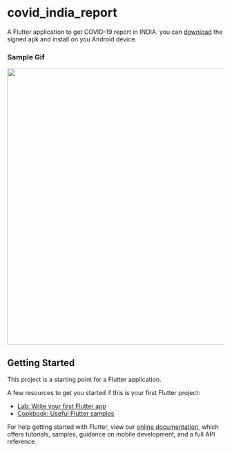 # covid_india_report

A Flutter application to get COVID-19 report in INDIA.
you can <a href = "https://github.com/epsi95/covid-india-report/blob/master/sample_output/app-release.apk">download</a> the signed apk and install on you Android device.

<h3><strong>Sample Gif</strong></h3>
<img src="https://github.com/epsi95/covid-india-report/blob/master/sample_output/sample.gif" height="640">

## Getting Started

This project is a starting point for a Flutter application.

A few resources to get you started if this is your first Flutter project:

- [Lab: Write your first Flutter app](https://flutter.dev/docs/get-started/codelab)
- [Cookbook: Useful Flutter samples](https://flutter.dev/docs/cookbook)

For help getting started with Flutter, view our
[online documentation](https://flutter.dev/docs), which offers tutorials,
samples, guidance on mobile development, and a full API reference.
